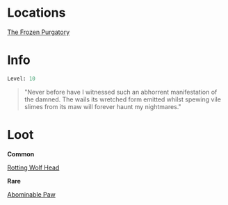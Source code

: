 <!-- TITLE: Amalgamation of Lost Souls -->

# Locations

[The Frozen Purgatory](purgatory)

# Info

```perl
Level: 10
```
> "Never before have I witnessed such an abhorrent manifestation of the damned.  The wails its wretched form emitted whilst spewing vile slimes from its maw will forever haunt my nightmares."


# Loot

**Common**

[Rotting Wolf Head](rotting-wolf-head)


**Rare**

[Abominable Paw](abominable-paw)